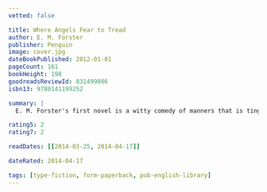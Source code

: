 ```yaml
---
vetted: false

title: Where Angels Fear to Tread
author: E. M. Forster
publisher: Penguin
image: cover.jpg
dateBookPublished: 2012-01-01
pageCount: 161
bookHeight: 198
goodreadsReviewId: 831499086
isbn13: 9780141199252

summary: |
  E. M. Forster's first novel is a witty comedy of manners that is tinged with tragedy. It tells the story of Lilia Herriton, who proves to be an embarrasment to her late husband's family as, in the small Tuscan town of Monteriano, she begins a relationship with a much younger man - classless, uncouth and highly unsuitable. A subtle attack on decorous Edwardian values and humanely sympathetic portrayal of the clash of two cultures, Where Angels Fear to Tread is also a profound exploration of character and virtue.

rating5: 2
rating7: 2

readDates: [[2014-03-25, 2014-04-17]]

dateRated: 2014-04-17

tags: [type-fiction, form-paperback, pub-english-library]
---
```

